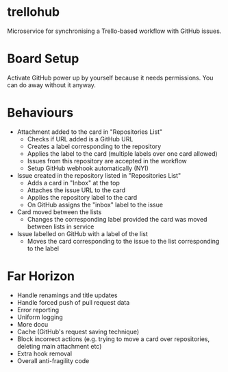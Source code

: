 # trellohub
Microservice for synchronising a Trello-based workflow with GitHub issues.

# Board Setup
Activate GitHub power up by yourself because it needs permissions. You can do away without it anyway.

# Behaviours

- Attachment added to the card in "Repositories List"
  - Checks if URL added is a GitHub URL
  - Creates a label corresponding to the repository
  - Applies the label to the card (multiple labels over one card allowed)
  - Issues from this repository are accepted in the workflow
  - Setup GitHub webhook automatically (NYI)
- Issue created in the repository listed in "Repositories List"
  - Adds a card in "Inbox" at the top
  - Attaches the issue URL to the card
  - Applies the repository label to the card
  - On GitHub assigns the "inbox" label to the issue
- Card moved between the lists
  - Changes the corresponding label provided the card was moved between lists in service
- Issue labelled on GitHub with a label of the list
  - Moves the card corresponding to the issue to the list corresponding to the label


# Far Horizon

- Handle renamings and title updates
- Handle forced push of pull request data
- Error reporting
- Uniform logging
- More docu
- Cache (GitHub's request saving technique)
- Block incorrect actions (e.g. trying to move a card over repositories, deleting main attachment etc)
- Extra hook removal
- Overall anti-fragility code

